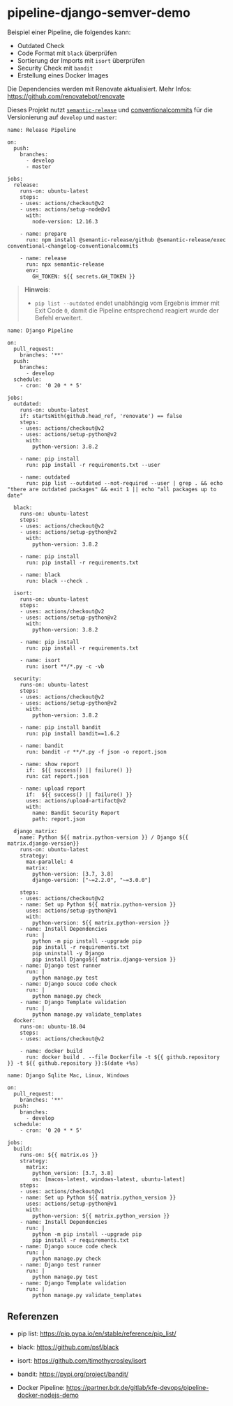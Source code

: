 # pipeline-django-semver-demo

Beispiel einer Pipeline, die folgendes kann:
- Outdated Check
- Code Format mit `black` überprüfen
- Sortierung der Imports mit `isort` überprüfen
- Security Check mit `bandit`
- Erstellung eines Docker Images

Die Dependencies werden mit Renovate aktualisiert. Mehr Infos: https://github.com/renovatebot/renovate

Dieses Projekt nutzt [`semantic-release`](https://github.com/semantic-release/semantic-release) und [conventionalcommits](https://www.conventionalcommits.org/) für die Versionierung auf `develop` und `master`:

```
name: Release Pipeline

on:
  push:
    branches:
      - develop
      - master

jobs:
  release:
    runs-on: ubuntu-latest
    steps:
    - uses: actions/checkout@v2
    - uses: actions/setup-node@v1
      with:
        node-version: 12.16.3

    - name: prepare
      run: npm install @semantic-release/github @semantic-release/exec conventional-changelog-conventionalcommits

    - name: release
      run: npx semantic-release
      env:
        GH_TOKEN: ${{ secrets.GH_TOKEN }}
```

> **Hinweis**: 
> - `pip list --outdated` endet unabhängig vom Ergebnis immer mit Exit Code `0`, damit die Pipeline entsprechend reagiert wurde der Befehl erweitert.

```
name: Django Pipeline

on:
  pull_request:
    branches: '**'
  push:
    branches:
      - develop
  schedule:
    - cron: '0 20 * * 5'

jobs:
  outdated:
    runs-on: ubuntu-latest
    if: startsWith(github.head_ref, 'renovate') == false
    steps:
    - uses: actions/checkout@v2
    - uses: actions/setup-python@v2
      with:
        python-version: 3.8.2

    - name: pip install
      run: pip install -r requirements.txt --user

    - name: outdated
      run: pip list --outdated --not-required --user | grep . && echo "there are outdated packages" && exit 1 || echo "all packages up to date"

  black:
    runs-on: ubuntu-latest
    steps:
    - uses: actions/checkout@v2
    - uses: actions/setup-python@v2
      with:
        python-version: 3.8.2

    - name: pip install
      run: pip install -r requirements.txt 

    - name: black
      run: black --check .

  isort:
    runs-on: ubuntu-latest
    steps:
    - uses: actions/checkout@v2
    - uses: actions/setup-python@v2
      with:
        python-version: 3.8.2

    - name: pip install
      run: pip install -r requirements.txt 

    - name: isort
      run: isort **/*.py -c -vb

  security:
    runs-on: ubuntu-latest
    steps:
    - uses: actions/checkout@v2
    - uses: actions/setup-python@v2
      with:
        python-version: 3.8.2

    - name: pip install bandit
      run: pip install bandit==1.6.2

    - name: bandit
      run: bandit -r **/*.py -f json -o report.json

    - name: show report
      if:  ${{ success() || failure() }}
      run: cat report.json

    - name: upload report
      if:  ${{ success() || failure() }}
      uses: actions/upload-artifact@v2
      with:
        name: Bandit Security Report
        path: report.json

  django_matrix:
    name: Python ${{ matrix.python-version }} / Django ${{ matrix.django-version}}
    runs-on: ubuntu-latest
    strategy:
      max-parallel: 4
      matrix:
        python-version: [3.7, 3.8]
        django-version: ["~=2.2.0", "~=3.0.0"]

    steps:
    - uses: actions/checkout@v2
    - name: Set up Python ${{ matrix.python-version }}
      uses: actions/setup-python@v1
      with:
        python-version: ${{ matrix.python-version }}
    - name: Install Dependencies
      run: |
        python -m pip install --upgrade pip
        pip install -r requirements.txt
        pip uninstall -y Django
        pip install Django${{ matrix.django-version }}
    - name: Django test runner
      run: |
        python manage.py test
    - name: Django souce code check
      run: |
        python manage.py check
    - name: Django Template validation
      run: |
        python manage.py validate_templates
  docker:
    runs-on: ubuntu-18.04
    steps:
    - uses: actions/checkout@v2

    - name: docker build
      run: docker build . --file Dockerfile -t ${{ github.repository }} -t ${{ github.repository }}:$(date +%s)
```

```
name: Django Sqlite Mac, Linux, Windows

on:
  pull_request:
    branches: '**'
  push:
    branches:
      - develop
  schedule:
    - cron: '0 20 * * 5'

jobs:
  build:
    runs-on: ${{ matrix.os }}
    strategy:
      matrix:
        python_version: [3.7, 3.8]
        os: [macos-latest, windows-latest, ubuntu-latest]
    steps:
    - uses: actions/checkout@v1
    - name: Set up Python ${{ matrix.python_version }}
      uses: actions/setup-python@v1
      with:
        python-version: ${{ matrix.python_version }}
    - name: Install Dependencies
      run: |
        python -m pip install --upgrade pip
        pip install -r requirements.txt
    - name: Django souce code check
      run: |
        python manage.py check
    - name: Django test runner
      run: |
        python manage.py test
    - name: Django Template validation
      run: |
        python manage.py validate_templates
```

## Referenzen
- pip list: https://pip.pypa.io/en/stable/reference/pip_list/
- black: https://github.com/psf/black
- isort: https://github.com/timothycrosley/isort
- bandit: https://pypi.org/project/bandit/

- Docker Pipeline: https://partner.bdr.de/gitlab/kfe-devops/pipeline-docker-nodejs-demo

